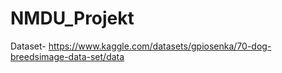 # NMDU_Projekt

Dataset- https://www.kaggle.com/datasets/gpiosenka/70-dog-breedsimage-data-set/data

